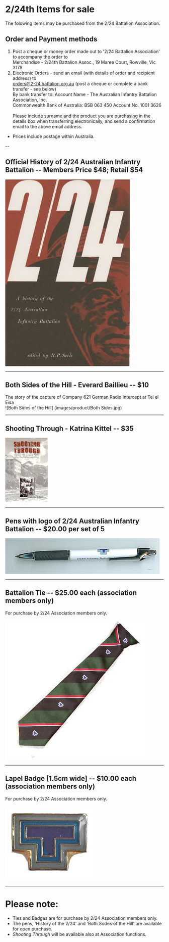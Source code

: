 

#  2/24th Items for sale

The folowing items may be purchased from the 2/24 Battalion Association.<br>

## Order and Payment methods
1.	Post a cheque or money order made out to '2/24 Battalion Association' to accompany the order to <br>
 Merchandise - 2/24th Battalion Assoc.,
 19 Maree Court,
 Rowville, Vic  3178
2.	Electronic Orders - send an email (with details of order and recipient address) to <br>
orders@2-24.battalion.org.au (post a cheque or complete a bank transfer - see below)<br>
 By bank transfer to: Account Name - The Australian Infantry Battalion Association, Inc. <br>
 Commonwealth Bank of Australia: BSB 063 450  Account No. 1001 3626    <br>   
 Please include surname and the product you are purchasing in the details box when transferring electronically, 
 and send a confirmation email to the above email address.
* Prices include postage within Australia.

--
## **Official History of 2/24 Australian Infantry Battalion** -- Members Price $48; Retail $54 
![Battalion History](images/product/Hist-book-r.jpg)


---
## **Both Sides of the Hill** - Everard Baillieu -- $10
The story of the capture of Company 621 German Radio Intercept at Tel el Eisa<br>
![Both Sides of the Hill] (images/product/Both Sides.jpg)

---
## **Shooting Through** - Katrina Kittel -- $35 
![Shooting Through](images/product/shoot-r.jpg)


---
## **Pens with logo of 2/24 Australian Infantry Battalion** -- $20.00 per set of 5

![Pen](images/product/pen.jpg)


---

## **Battalion Tie** -- $25.00 each (association members only)

For purchase by 2/24 Association members only.

![Battalion Tie](images/product/tie.jpg)


---


## **Lapel Badge** [1.5cm wide] -- $10.00 each (association members only)

For purchase by 2/24 Association members only.

![Lapel Badge](images/product/badge-r.jpg)


---



# Please note:

  * Ties and Badges are for purchase by 2/24 Association members only.
  * The pens,  'History of the 2/24' and 'Both Sodes of the Hill' are available for open purchase.
  * *Shooting Through* will be available also at Association functions.


